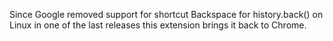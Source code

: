 Since Google removed support for shortcut Backspace for history.back() on Linux in one of the last releases this extension brings it back to Chrome.